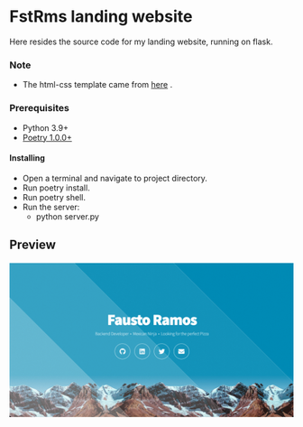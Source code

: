 # FstRms landing website

Here resides the source code for my landing website, running on flask.

### Note

- The html-css template came from [here](https://html5up.net/aerial) .

### Prerequisites

- Python 3.9+
- [Poetry 1.0.0+](https://python-poetry.org/docs/#installation)

#### Installing
- Open a terminal and navigate to project directory.
- Run poetry install.
- Run poetry shell.
- Run the server: 
    - python server.py


## Preview
#### ![awesome](preview-site.png)
